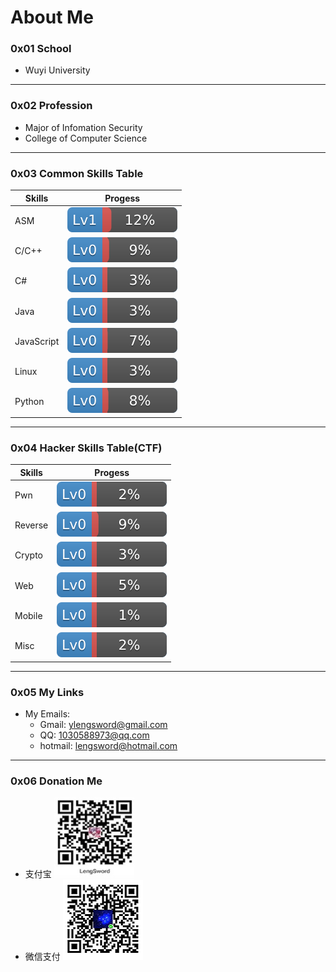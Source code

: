 # About Me

### 0x01 **School**
- Wuyi University

------
### 0x02 **Profession**
- Major of Infomation Security
- College of Computer Science

------
### 0x03 **Common Skills Table**
| Skills    | Progess   |
|-----------|-----------|
| ASM       | ![12%](../img/12.svg) |
| C/C++     | ![9%](../img/9.svg)   |
| C#        | ![3%](../img/3.svg)   |
| Java      | ![3%](../img/3.svg)   |
| JavaScript| ![7%](../img/7.svg)   |
| Linux     | ![3%](../img/3.svg)   |
| Python    | ![8%](../img/8.svg)   |   


------
### 0x04 **Hacker Skills Table(CTF)**
| Skills    | Progess   |
|-----------|-----------|
| Pwn       | ![2%](../img/2.svg)   |
| Reverse   | ![9%](../img/9.svg)   |
| Crypto    | ![3%](../img/3.svg)   |
| Web       | ![5%](../img/5.svg)   |
| Mobile    | ![1%](../img/1.svg)   |
| Misc      | ![2%](../img/2.svg)   |


------
### 0x05 **My Links**
- My Emails:
    - Gmail: ylengsword@gmail.com
    - QQ: 1030588973@qq.com
    - hotmail: lengsword@hotmail.com

------
### 0x06 **Donation Me**
- 支付宝
![Alipay](../img/alipay.jpg)
- 微信支付
![WeChat Pay](../img/wechatpay.png)